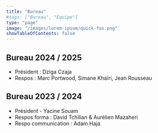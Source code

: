 ```yaml
---
title: "Bureau"
#tags: ["Bureau", "Equipe"]
type: "page"
image: "/images/lorem-ipsum/quick-fox.png"
showTableOfContents: false
---
```


## Bureau 2024 / 2025  
- Président : Dziga Czaja  
- Respos : Marc Portwood, Simane Khaïri, Jean Rousseau  
  
## Bureau 2023 / 2024

- Président - Yacine Souam
- Respos forma : David Tchilian & Aurélien Mazaheri
- Respo communication : Adam Haja
